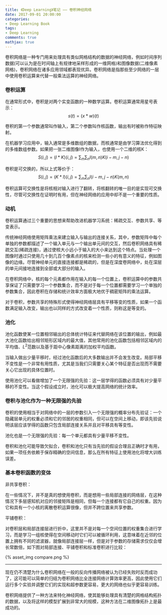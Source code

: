 ```yaml
---
title: 《Deep Learning》笔记 —— 卷积神经网络
date: 2017-09-01 20:00:00
categories:
- Deep Learning Book
tags:
- Deep Learning
comments: true
mathjax: true
---
```


卷积网络是一种专门用来处理具有类似网格结构的数据的神经网络，例如时间序列数据(可以认为是在时间轴上有规律地采样形成的一维网格)和图像数据(二维像素网格)，卷积网络在诸多应用领域都表现优异。卷积网络是指那些至少网络的一层中使用卷积运算来代替一般乘法运算的神经网络。

### 卷积运算

在通常形式中，卷积是对两个实变函数的一种数学运算。卷积运算通常用星号表示：
$$
s(t)=(x*w)(t)
$$

卷积的第一个参数通常叫作输入，第二个参数叫作核函数，输出有时被称作特征映射。

在机器学习应用中，输入通常是多维数组的数据，而核通常是由学习算法优化得到的多维数组参数。如果把一张二维图像I作为输入，也使用一个二维的核K：
$$
S(i,j)=(I*K)(i,j)=\sum_m\sum_n I(m,n)K(i-m,j-n)
$$
<!-- more -->


卷积是可交换的，所以上式等价于：
$$
S(i,j)=(K*I)(i,j)=\sum_m\sum_n I(i-m,j-n)K(m,n)
$$

卷积运算可交换性是将核相对输入进行了翻转，将核翻转的唯一目的是实现可交换性，尽管可交换性在证明时有用，但在神经网络的应用中却不是一个重要的性质。

### 动机

卷积运算通过三个重要的思想来帮助改进机器学习系统：稀疏交互、参数共享、等变表示。

传统神经网络使用矩阵乘法来建立输入与输出的连接关系，其中，参数矩阵中每个单独的参数都描述了一个输入单元与一个输出单元间的交互，然后卷积网络具有稀疏交互(稀疏连接)，通过使核大小远小于输入的大小来达到这个特点。当处理一个图像时通过只使用几十到几百个像素点的核来检测一些小的有意义的特征，例如图像的边缘。尽管神经单元的直接连接都是稀疏的，但是在深度卷网络中，处在深层的单元间接地连接到全部或大部分的输入。

在卷积网络中，核的每个元素都作用在输入的每一个位置上，卷积运算中的参数共享保证了只需要学习一个参数集合，而不是对于每一个位置都需要学习一个单独的参数集合，因此卷积在存储和统计效率方面极大地优于稠密矩阵的乘法运算。

对于卷积，参数共享的特殊形式使得神经网络层具有平移等变的性质，如果一个函数满足输入改变，输出也以同样的方式改变着一个性质，则称这是等变的。

### 池化

池化函数使某一位置相邻输出的总体统计特征来代替网络在该位置的输出，例如最大池化函数给出相邻矩形区域内的最大值，其他常用的池化函数包括相邻区域内的平均值、$L^2$范数以及基于距中心像素距离的加权平均函数。

当输入做出少量平移时，经过池化函数后的大多数输出并不会发生改变。局部平移不变性是一个非常有用性质，尤其是当我们只需要关心某个特征是否出现而不需要关心它出现的具体位置时。

使用池化可以看做增加了一个无限强的先验：这一层学得的函数必须具有对少量平移的不变性。当这个假设成立时，池化可以极大提高网络的统计效率。

### 卷积与池化作为一种无限强的先验

卷积的使用相当于对网络中的一层的参数引入一个无限强的概率分布先验证：一个隐藏层单元的权重必须和它的邻居的权重相同，但可以在空间上移动，即该先验说明该层应该学得的函数只包含局部连接关系并且对平移具有等变性。

池化也是一个无限强的先验：每一个单元都具有少量平移不变性。

卷积和池化可能导致欠拟合，卷积和池化只有当先验的假设合理且正确时才有用，如果一项任务依赖于保存精确的空间信息，那么在所有特征上使用池化将增大训练误差。

### 基本卷积函数的变体

非共享卷积：

在一些情况下，并不是真的想使用卷积，而是想用一些局部连接的网络层，在这种情况下多层感知机对应的邻接矩阵是相同，但每一个连接都有它自己的权重。因为它和具有一个小核的离散卷积运算很像，但并不跨位置来共享参数。

平铺卷积：

对卷积层和局部连接层进行折中，这里并不是对每一个空间位置的权重集合进行学习，而是学习一组核使得在空间移动时它们可以被循环利用，这意味着在近邻的位置上拥有不同的滤波器，就像局部连接层一样，但是对于参数的存储需求仅仅会增长常数倍，如下图对局部连接、平铺卷积和标准卷积进行比较：

{% asset_img compare.png %}

***
现在仍不清楚为什么卷积网络在一般的反向传播网络被认为已经失败时反而成功了，这可能可以简单的归结为卷积网络比全连接网络计算效率更高，因此使用它们运行多个实验并调整它们的实现和超参数更容易，更大的网络也似乎更容易训练。

卷积网络提供了一种方法来特化神经网络，使其能够处理具有清楚的网格结构拓扑的数据，以及将这样的模型扩展到非常大的规模，这种方法在二维图像拓扑上是最成功的。















